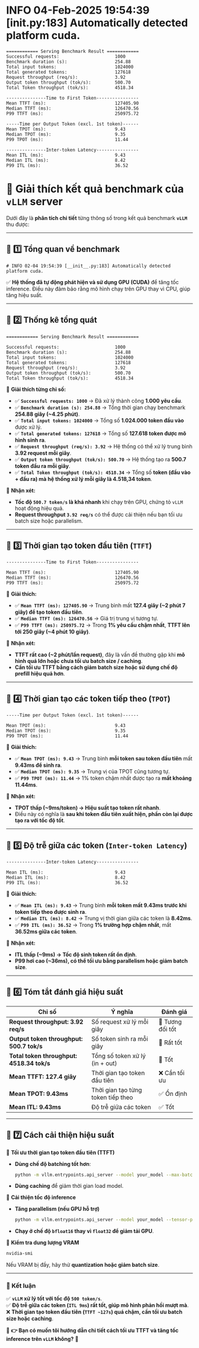 # INFO 04-Feb-2025 19:54:39 [__init__.py:183] Automatically detected platform cuda.
```
============ Serving Benchmark Result ============
Successful requests:                     1000      
Benchmark duration (s):                  254.88    
Total input tokens:                      1024000   
Total generated tokens:                  127618    
Request throughput (req/s):              3.92      
Output token throughput (tok/s):         500.70    
Total Token throughput (tok/s):          4518.34   

---------------Time to First Token----------------
Mean TTFT (ms):                          127405.90 
Median TTFT (ms):                        126470.56 
P99 TTFT (ms):                           250975.72 

-----Time per Output Token (excl. 1st token)------
Mean TPOT (ms):                          9.43      
Median TPOT (ms):                        9.35      
P99 TPOT (ms):                           11.44     

---------------Inter-token Latency----------------
Mean ITL (ms):                           9.43      
Median ITL (ms):                         8.42      
P99 ITL (ms):                            36.52     
```
# **📌 Giải thích kết quả benchmark của `vLLM` server**
Dưới đây là **phân tích chi tiết** từng thông số trong kết quả benchmark **`vLLM`** thu được:

---

## **🔹 1️⃣ Tổng quan về benchmark**
```plaintext
# INFO 02-04 19:54:39 [__init__.py:183] Automatically detected platform cuda.
```
✅ **Hệ thống đã tự động phát hiện và sử dụng GPU (CUDA)** để tăng tốc inference. Điều này đảm bảo rằng mô hình chạy trên GPU thay vì CPU, giúp tăng hiệu suất.

---

## **🔹 2️⃣ Thống kê tổng quát**
```plaintext
============ Serving Benchmark Result ============

Successful requests:                     1000      
Benchmark duration (s):                  254.88    
Total input tokens:                      1024000   
Total generated tokens:                  127618    
Request throughput (req/s):              3.92      
Output token throughput (tok/s):         500.70    
Total Token throughput (tok/s):          4518.34   
```

📌 **Giải thích từng chỉ số:**
- ✅ **`Successful requests: 1000`** → Đã xử lý thành công **1.000 yêu cầu**.  
- ✅ **`Benchmark duration (s): 254.88`** → Tổng thời gian chạy benchmark **254.88 giây (~4.25 phút)**.  
- ✅ **`Total input tokens: 1024000`** → Tổng số **1.024.000 token đầu vào** được xử lý.  
- ✅ **`Total generated tokens: 127618`** → Tổng số **127.618 token được mô hình sinh ra**.  
- ✅ **`Request throughput (req/s): 3.92`** → Hệ thống có thể xử lý trung bình **3.92 request mỗi giây**.  
- ✅ **`Output token throughput (tok/s): 500.70`** → Hệ thống tạo ra **500.7 token đầu ra mỗi giây**.  
- ✅ **`Total Token throughput (tok/s): 4518.34`** → Tổng số **token (đầu vào + đầu ra) mà hệ thống xử lý mỗi giây là 4.518,34 token**.  

📌 **Nhận xét:**  
- **Tốc độ `500.7 token/s` là khá nhanh** khi chạy trên GPU, chứng tỏ `vLLM` hoạt động hiệu quả.  
- **Request throughput `3.92 req/s`** có thể được cải thiện nếu bạn tối ưu batch size hoặc parallelism.  

---

## **🔹 3️⃣ Thời gian tạo token đầu tiên (`TTFT`)**
```plaintext
---------------Time to First Token----------------

Mean TTFT (ms):                          127405.90 
Median TTFT (ms):                        126470.56 
P99 TTFT (ms):                           250975.72 
```
📌 **Giải thích:**  
- ✅ **`Mean TTFT (ms): 127405.90`** → Trung bình mất **127.4 giây (~2 phút 7 giây) để tạo token đầu tiên**.  
- ✅ **`Median TTFT (ms): 126470.56`** → Giá trị trung vị tương tự.  
- ✅ **`P99 TTFT (ms): 250975.72`** → Trong **1% yêu cầu chậm nhất**, **TTFT lên tới 250 giây (~4 phút 10 giây)**.  

📌 **Nhận xét:**  
- **TTFT rất cao (~2 phút/lần request)**, đây là vấn đề thường gặp khi **mô hình quá lớn hoặc chưa tối ưu batch size / caching**.  
- **Cần tối ưu TTFT bằng cách giảm batch size hoặc sử dụng chế độ prefill hiệu quả hơn**.  

---

## **🔹 4️⃣ Thời gian tạo các token tiếp theo (`TPOT`)**
```plaintext
-----Time per Output Token (excl. 1st token)------

Mean TPOT (ms):                          9.43      
Median TPOT (ms):                        9.35      
P99 TPOT (ms):                           11.44     
```
📌 **Giải thích:**  
- ✅ **`Mean TPOT (ms): 9.43`** → Trung bình **mỗi token sau token đầu tiên** mất **9.43ms để sinh ra**.  
- ✅ **`Median TPOT (ms): 9.35`** → Trung vị của TPOT cũng tương tự.  
- ✅ **`P99 TPOT (ms): 11.44`** → 1% token chậm nhất được tạo ra **mất khoảng 11.44ms**.  

📌 **Nhận xét:**  
- **TPOT thấp (~9ms/token) → Hiệu suất tạo token rất nhanh**.  
- Điều này có nghĩa là **sau khi token đầu tiên xuất hiện, phần còn lại được tạo ra với tốc độ tốt**.  

---

## **🔹 5️⃣ Độ trễ giữa các token (`Inter-token Latency`)**
```plaintext
---------------Inter-token Latency----------------

Mean ITL (ms):                           9.43      
Median ITL (ms):                         8.42      
P99 ITL (ms):                            36.52     
```
📌 **Giải thích:**  
- ✅ **`Mean ITL (ms): 9.43`** → Trung bình **mỗi token mất 9.43ms trước khi token tiếp theo được sinh ra**.  
- ✅ **`Median ITL (ms): 8.42`** → Trung vị thời gian giữa các token là **8.42ms**.  
- ✅ **`P99 ITL (ms): 36.52`** → Trong **1% trường hợp chậm nhất**, mất **36.52ms giữa các token**.  

📌 **Nhận xét:**  
- **ITL thấp (~9ms) → Tốc độ sinh token rất ổn định**.  
- **P99 hơi cao (~36ms), có thể tối ưu bằng parallelism hoặc giảm batch size**.  

---

## **🔹 6️⃣ Tóm tắt đánh giá hiệu suất**
| **Chỉ số** | **Ý nghĩa** | **Đánh giá** |
|------------|------------|--------------|
| **Request throughput: 3.92 req/s** | Số request xử lý mỗi giây | 🚀 Tương đối tốt |
| **Output token throughput: 500.7 tok/s** | Số token sinh ra mỗi giây | 🚀 Rất tốt |
| **Total token throughput: 4518.34 tok/s** | Tổng số token xử lý (in + out) | 🚀 Tốt |
| **Mean TTFT: 127.4 giây** | Thời gian tạo token đầu tiên | ❌ Cần tối ưu |
| **Mean TPOT: 9.43ms** | Thời gian tạo từng token tiếp theo | ✅ Ổn định |
| **Mean ITL: 9.43ms** | Độ trễ giữa các token | ✅ Tốt |

---

## **🔹 7️⃣ Cách cải thiện hiệu suất**
📌 **Tối ưu thời gian tạo token đầu tiên (TTFT)**  
- **Dùng chế độ batching tốt hơn**:  
  ```bash
  python -m vllm.entrypoints.api_server --model your_model --max-batch-size 8
  ```
- **Dùng caching** để giảm thời gian load model.  

📌 **Cải thiện tốc độ inference**  
- **Tăng parallelism (nếu GPU hỗ trợ)**  
  ```bash
  python -m vllm.entrypoints.api_server --model your_model --tensor-parallel-size 2
  ```
- **Chạy ở chế độ `bfloat16` thay vì `float32` để giảm tải GPU**.  

📌 **Kiểm tra dung lượng VRAM**  
```bash
nvidia-smi
```
Nếu VRAM bị đầy, hãy thử **quantization hoặc giảm batch size**.

---

### **🎯 Kết luận**
✅ **`vLLM` xử lý tốt với tốc độ `500 token/s`**.  
✅ **Độ trễ giữa các token (`ITL 9ms`) rất tốt, giúp mô hình phản hồi mượt mà**.  
❌ **Thời gian tạo token đầu tiên (`TTFT ~127s`) quá chậm, cần tối ưu batch size hoặc caching**.  

🚀 **👉 Bạn có muốn tôi hướng dẫn chi tiết cách tối ưu TTFT và tăng tốc inference trên `vLLM` không?** 🎯
